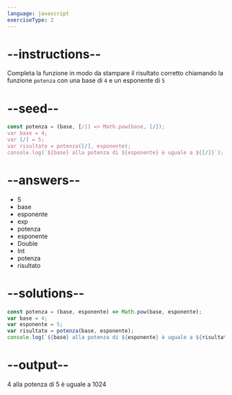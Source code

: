 ```yaml
---
language: javascript
exerciseType: 2
---
```


# --instructions--

Completa la funzione in modo da stampare il risultato corretto chiamando la funzione `potenza` con una base di `4` e un esponente di `5`

# --seed--

```javascript
const potenza = (base, [/]) => Math.pow(base, [/]);
var base = 4;
var [/] = 5;
var risultato = potenza([/], esponente);
console.log(`${base} alla potenza di ${esponente} è uguale a ${[/]}`);
```

# --answers--

- 5
- base
- esponente
- exp
- potenza
- esponente
- Double
- Int
- potenza
- risultato

# --solutions--

```javascript
const potenza = (base, esponente) => Math.pow(base, esponente);
var base = 4;
var esponente = 5;
var risultato = potenza(base, esponente);
console.log(`${base} alla potenza di ${esponente} è uguale a ${risultato}`);
```

# --output--

4 alla potenza di 5 è uguale a 1024
